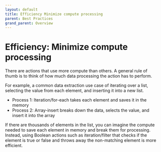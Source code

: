 ```yaml
---
layout: default
title: Efficiency Minimize compute processing
parent: Best Practices
grand_parent: Overview
---
```


# Efficiency: Minimize compute processing
There are actions that use more compute than others.  A general rule of thumb is to think of how much data processing the action has to perform.

For example, a common data extraction use case of iterating over a list, selecting the value from each element, and inserting it into a new list.

* Process 1: Iteration/for-each takes each element and saves it in the memory
* Process 2: Array-insert breaks down the data, selects the value, and insert it into the array

If there are thousands of elements in the list, you can imagine the compute needed to save each element in memory and break them for processing. Instead, using Boolean actions such as iteration/filter that checks if the element is true or false and throws away the non-matching element is more efficient.
